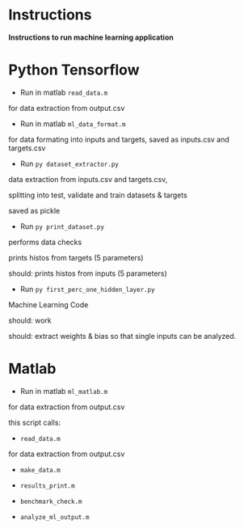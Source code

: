 # Instructions

**Instructions to run machine learning application**

# Python Tensorflow

* Run in matlab `read_data.m`

for data extraction from output.csv

* Run in matlab `ml_data_format.m`

for data formating into inputs and targets, saved as inputs.csv and targets.csv

* Run `py dataset_extractor.py`

data extraction from inputs.csv and targets.csv,

splitting into test, validate and train datasets & targets

saved as pickle

* Run `py print_dataset.py`

performs data checks

prints histos from targets (5 parameters)

should: prints histos from inputs (5 parameters)

* Run `py first_perc_one_hidden_layer.py`

Machine Learning Code

should: work

should: extract weights & bias so that single inputs can be analyzed.

# Matlab

* Run in matlab `ml_matlab.m`

for data extraction from output.csv

this script calls:

* `read_data.m`

for data extraction from output.csv

* `make_data.m`

* `results_print.m`

* `benchmark_check.m`

* `analyze_ml_output.m`
